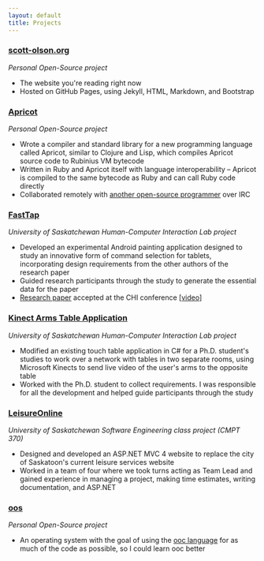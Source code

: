 ```yaml
---
layout: default
title: Projects
---
```


### [scott-olson.org](http://github.com/tsion/tsion.github.io)
_Personal Open-Source project_

* The website you're reading right now
* Hosted on GitHub Pages, using Jekyll, HTML, Markdown, and Bootstrap


### [Apricot](http://github.com/apricot-lang/apricot)
_Personal Open-Source project_

* Wrote a compiler and standard library for a new programming language
  called Apricot, similar to Clojure and Lisp, which compiles Apricot source
  code to Rubinius VM bytecode
* Written in Ruby and Apricot itself with language interoperability –
  Apricot is compiled to the same bytecode as Ruby and can call Ruby code
  directly
* Collaborated remotely with [another open-source
  programmer](http://github.com/programble) over IRC


### [FastTap](http://github.com/tsion/FastTap)
_University of Saskatchewan Human-Computer Interaction Lab project_

* Developed an experimental Android painting application designed to study
  an innovative form of command selection for tablets, incorporating design
  requirements from the other authors of the research paper
* Guided research participants through the study to generate the essential
  data for the paper
* [Research paper](/FastTap.pdf) accepted at the CHI conference \[[video](http://youtu.be/1Yz-qQ8RA5g)\]


### [Kinect Arms Table Application](http://github.com/tsion/DSAE)
_University of Saskatchewan Human-Computer Interaction Lab project_

* Modified an existing touch table application in C# for a Ph.D. student's
  studies to work over a network with tables in two separate rooms, using
  Microsoft Kinects to send live video of the user's arms to the opposite
  table
* Worked with the Ph.D. student to collect requirements. I was responsible for
  all the development and helped guide participants through the study


### [LeisureOnline](http://github.com/LeisureSoft/LeisureOnline)
_University of Saskatchewan Software Engineering class project (CMPT 370)_

* Designed and developed an ASP.NET MVC 4 website to replace the city of
  Saskatoon's current leisure services website
* Worked in a team of four where we took turns acting as Team Lead and gained
  experience in managing a project, making time estimates, writing
  documentation, and ASP.NET


### [oos](http://github.com/tsion/oos)
_Personal Open-Source project_

* An operating system with the goal of using the [ooc
  language](http://ooc-lang.org) for as much of the code as possible, so I
  could learn ooc better
